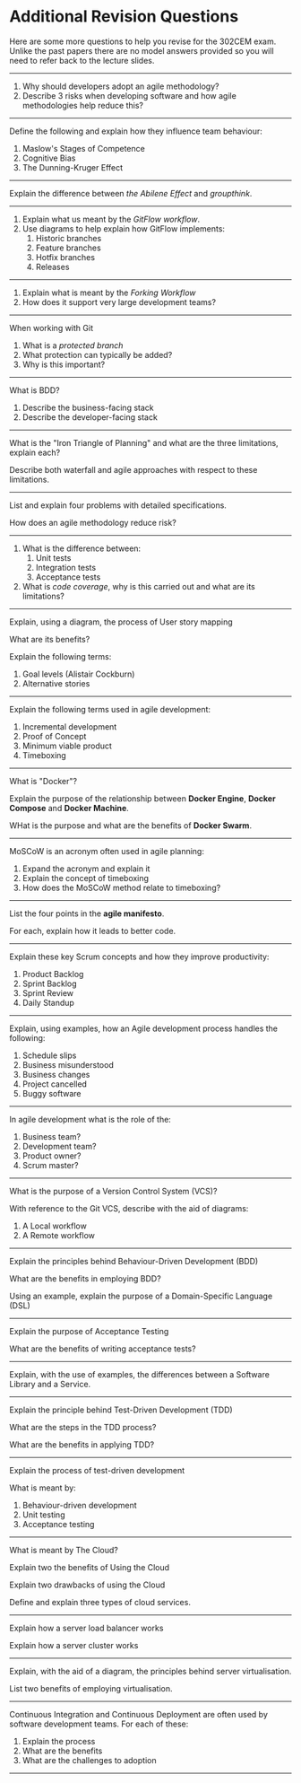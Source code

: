 
# Additional Revision Questions

Here are some more questions to help you revise for the 302CEM exam. Unlike the past papers there are no model answers provided so you will need to refer back to the lecture slides.

----

1. Why should developers adopt an agile methodology?
2. Describe 3 risks when developing software and how agile methodologies help reduce this?

----

Define the following and explain how they influence team behaviour:

1. Maslow's Stages of Competence
2. Cognitive Bias
3. The Dunning-Kruger Effect

----

Explain the difference between _the Abilene Effect_ and _groupthink_.

----

1. Explain what us meant by the _GitFlow workflow_.
2. Use diagrams to help explain how GitFlow implements:
    1. Historic branches
    2. Feature branches
    3. Hotfix branches
    4. Releases

----

1. Explain what is meant by the _Forking Workflow_
2. How does it support very large development teams?

----

When working with Git

1. What is a _protected branch_
2. What protection can typically be added?
3. Why is this important?

----

What is BDD?

1. Describe the business-facing stack
2. Describe the developer-facing stack

----

What is the "Iron Triangle of Planning" and what are the three limitations, explain each?

Describe both waterfall and agile approaches with respect to these limitations.

----

List and explain four problems with detailed specifications.

How does an agile methodology reduce risk?

----

1. What is the difference between:
    1. Unit tests
    2. Integration tests
    3. Acceptance tests
2. What is _code coverage_, why is this carried out and what are its limitations?

----

Explain, using a diagram, the process of User story mapping

What are its benefits?

Explain the following terms:

1. Goal levels (Alistair Cockburn)
2. Alternative stories

----

Explain the following terms used in agile development:

1. Incremental development
2. Proof of Concept
3. Minimum viable product
4. Timeboxing

----

What is "Docker"?

Explain the purpose of the relationship between **Docker Engine**, **Docker Compose** and **Docker Machine**.

WHat is the purpose and what are the benefits of **Docker Swarm**.

----

MoSCoW is an acronym often used in agile planning:

1. Expand the acronym and explain it
2. Explain the concept of timeboxing
3. How does the MoSCoW method relate to timeboxing?

----

List the four points in the **agile manifesto**.

For each, explain how it leads to better code.

----

Explain these key Scrum concepts and how they improve productivity:

1. Product Backlog
2. Sprint Backlog
3. Sprint Review
4. Daily Standup

----

Explain, using examples, how an Agile development process handles the following:

1. Schedule slips
2. Business misunderstood
3. Business changes
4. Project cancelled
5. Buggy software

----

In agile development what is the role of the:

1. Business team?
2. Development team?
3. Product owner?
4. Scrum master?

----

What is the purpose of a Version Control System (VCS)?

With reference to the Git VCS, describe with the aid of diagrams:

1. A Local workflow
2. A Remote workflow

----

Explain the principles behind Behaviour-Driven Development (BDD)

What are the benefits in employing BDD?

Using an example, explain the purpose of a Domain-Specific Language (DSL)

----

Explain the purpose of Acceptance Testing

What are the benefits of writing acceptance tests?

----

Explain, with the use of examples, the differences between a Software Library and a Service.

----

Explain the principle behind Test-Driven Development (TDD)

What are the steps in the TDD process?

What are the benefits in applying TDD?

----

Explain the process of test-driven development

What is meant by:

1. Behaviour-driven development
2. Unit testing
3. Acceptance testing

----

What is meant by The Cloud?

Explain two the benefits of Using the Cloud

Explain two drawbacks of using the Cloud

Define and explain three types of cloud services.

----

Explain how a server load balancer works

Explain how a server cluster works

----

Explain, with the aid of a diagram, the principles behind server virtualisation.

List two benefits of employing virtualisation.

----

Continuous Integration and Continuous Deployment are often used by software development teams. For each of these:

1. Explain the process
2. What are the benefits
3. What are the challenges to adoption

----
